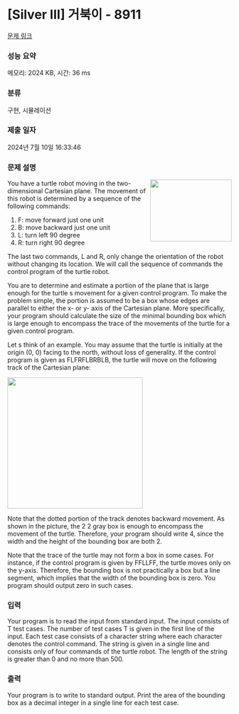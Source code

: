 # [Silver III] 거북이 - 8911 

[문제 링크](https://www.acmicpc.net/problem/8911) 

### 성능 요약

메모리: 2024 KB, 시간: 36 ms

### 분류

구현, 시뮬레이션

### 제출 일자

2024년 7월 10일 16:33:46

### 문제 설명

<p><img alt="" src="https://www.acmicpc.net/upload/images/turtle2(1).png" style="float:right; height:139px; width:183px">You have a turtle robot moving in the two-dimensional Cartesian plane. The movement of this robot is determined by a sequence of the following commands:</p>

<ol>
	<li>F: move forward just one unit</li>
	<li>B: move backward just one unit</li>
	<li>L: turn left 90 degree</li>
	<li>R: turn right 90 degree</li>
</ol>

<p>The last two commands, L and R, only change the orientation of the robot without changing its location. We will call the sequence of commands the control program of the turtle robot. </p>

<p>You are to determine and estimate a portion of the plane that is large enough for the turtle s movement for a given control program. To make the problem simple, the portion is assumed to be a box whose edges are parallel to either the x- or y- axis of the Cartesian plane. More specifically, your program should calculate the size of the minimal bounding box which is large enough to encompass the trace of the movements of the turtle for a given control program.</p>

<p>Let s think of an example. You may assume that the turtle is initially at the origin (0, 0) facing to the north, without loss of generality. If the control program is given as FLFRFLBRBLB, the turtle will move on the following track of the Cartesian plane:</p>

<p><img alt="" src="https://www.acmicpc.net/upload/images/turtle.png" style="height:294px; width:304px"></p>

<p>Note that the dotted portion of the track denotes backward movement. As shown in the picture, the 2 2 gray box is enough to encompass the movement of the turtle. Therefore, your program should write 4, since the width and the height of the bounding box are both 2.</p>

<p>Note that the trace of the turtle may not form a box in some cases. For instance, if the control program is given by FFLLFF, the turtle moves only on the y-axis. Therefore, the bounding box is not practically a box but a line segment, which implies that the width of the bounding box is zero. You program should output zero in such cases.</p>

### 입력 

 <p>Your program is to read the input from standard input. The input consists of T test cases. The number of test cases T is given in the first line of the input. Each test case consists of a character string where each character denotes the control command. The string is given in a single line and consists only of four commands of the turtle robot. The length of the string is greater than 0 and no more than 500.</p>

### 출력 

 <p>Your program is to write to standard output. Print the area of the bounding box as a decimal integer in a single line for each test case.</p>

